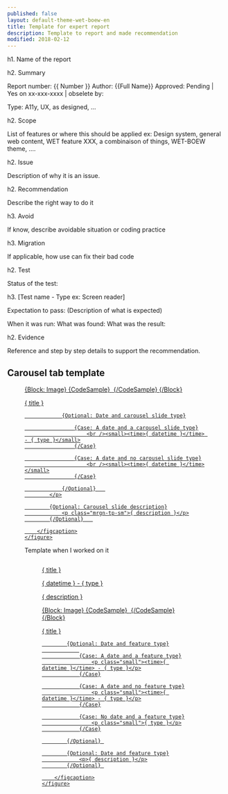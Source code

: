 ```yaml
---
published: false
layout: default-theme-wet-boew-en
title: Template for expert report
description: Template to report and made recommendation
modified: 2018-02-12
---
```



h1. Name of the report

h2. Summary

Report number: {{ Number }} 
Author: {{Full Name}}
Approved: Pending | Yes on xx-xxx-xxxx | obselete by:

Type: A11y, UX, as designed, ...

h2. Scope

List of features or where this should be applied
ex: Design system, general web content, WET feature XXX, a combinaison of things, WET-BOEW theme, ....

h2. Issue

Description of why it is an issue. 


h2. Recommendation

Describe the right way to do it

h3. Avoid

If know, describe avoidable situation or coding practice

h3. Migration

If applicable, how use can fix their bad code


h2. Test

Status of the test: 

h3. [Test name - Type ex: Screen reader]

Expectation to pass: (Description of what is expected)

When it was run:
What was found:
What was the result:



h2. Evidence

Reference and step by step details to support the recommendation.



## Carousel tab template

<a href=@link>
	<figure>
		{Block: Image}
			{CodeSample}
				<img src="" alt="" />
			{/CodeSample}
		{/Block}
		<figcaption>
			<p>
				{ title }

				{Optional: Date and carousel slide type}

					{Case: A date and a carousel slide type}
						<br /><small><time>{ datetime }</time> - { type }</small>
					{/Case}

					{Case: A date and no carousel slide type}
						<br /><small><time>{ datetime }</time></small>
					{/Case}

				{/Optional}   
			</p>

			{Optional: Carousel slide description}
				<p class="mrgn-tp-sm">{ description }</p>
			{/Optional}   

		</figcaption>
	</figure>
</a>




Template when I worked on it

<a href="#">
	<figure>
		<img src="" alt="" />
		<figcaption>
			<p>{ title }</p>
			<p class="small"><time>{ datetime }</time> - { type }</p>
			<p>{ description }</p>
		</figcaption>
	</figure>
</a>




<a href="#">
	<figure>
		{Block: Image}
			{CodeSample}
				<img src="" alt="" />
			{/CodeSample}
		{/Block}
		<figcaption>
			<p>{ title }</p>

			{Optional: Date and feature type}
				
				{Case: A date and a feature type}
					<p class="small"><time>{ datetime }</time> - { type }</p>
				{/Case}

				{Case: A date and no feature type}
					<p class="small"><time>{ datetime }</time> - { type }</p>
				{/Case}

				{Case: No date and a feature type}
					<p class="small">{ type }</p>
				{/Case}

			{/Optional}	

			{Optional: Date and feature type}
				<p>{ description }</p>
			{/Optional}	

		</figcaption>
	</figure>
</a>